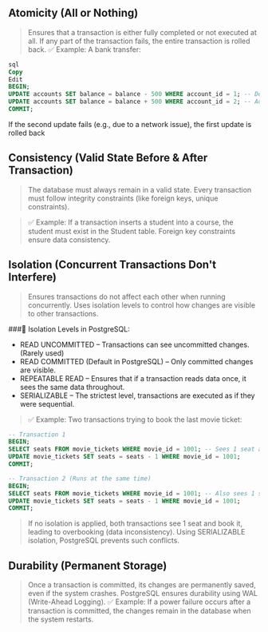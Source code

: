 ## Atomicity (All or Nothing)
> Ensures that a transaction is either fully completed or not executed at all.
If any part of the transaction fails, the entire transaction is rolled back.
✅ Example:
A bank transfer:
```sql
sql
Copy
Edit
BEGIN;
UPDATE accounts SET balance = balance - 500 WHERE account_id = 1; -- Deduct from A
UPDATE accounts SET balance = balance + 500 WHERE account_id = 2; -- Add to B
COMMIT;
```
If the second update fails (e.g., due to a network issue), the first update is rolled back

## Consistency (Valid State Before & After Transaction)
> The database must always remain in a valid state.
Every transaction must follow integrity constraints (like foreign keys, unique constraints).

> ✅ Example:
If a transaction inserts a student into a course, the student must exist in the Student table.
Foreign key constraints ensure data consistency.

## Isolation (Concurrent Transactions Don't Interfere)
>Ensures transactions do not affect each other when running concurrently.
Uses isolation levels to control how changes are visible to other transactions.

###🔹 Isolation Levels in PostgreSQL:
- READ UNCOMMITTED – Transactions can see uncommitted changes. (Rarely used)
- READ COMMITTED (Default in PostgreSQL) – Only committed changes are visible.
- REPEATABLE READ – Ensures that if a transaction reads data once, it sees the same data throughout.
- SERIALIZABLE – The strictest level, transactions are executed as if they were sequential.
> ✅ Example:
Two transactions trying to book the last movie ticket:

```sql
-- Transaction 1
BEGIN;
SELECT seats FROM movie_tickets WHERE movie_id = 1001; -- Sees 1 seat available
UPDATE movie_tickets SET seats = seats - 1 WHERE movie_id = 1001;
COMMIT;

-- Transaction 2 (Runs at the same time)
BEGIN;
SELECT seats FROM movie_tickets WHERE movie_id = 1001; -- Also sees 1 seat available
UPDATE movie_tickets SET seats = seats - 1 WHERE movie_id = 1001;
COMMIT;
```

> If no isolation is applied, both transactions see 1 seat and book it, leading to overbooking (data inconsistency).
Using SERIALIZABLE isolation, PostgreSQL prevents such conflicts.


## Durability (Permanent Storage)
> Once a transaction is committed, its changes are permanently saved, even if the system crashes.
PostgreSQL ensures durability using WAL (Write-Ahead Logging).
> ✅ Example:
> If a power failure occurs after a transaction is committed, the changes remain in the database when the system restarts.
